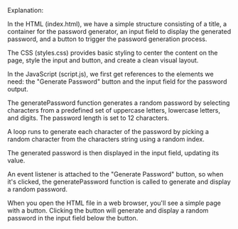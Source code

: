 Explanation:

In the HTML (index.html), we have a simple structure consisting of a title, a container for the password generator, an input field to display the generated password, and a button to trigger the password generation process.

The CSS (styles.css) provides basic styling to center the content on the page, style the input and button, and create a clean visual layout.

In the JavaScript (script.js), we first get references to the elements we need: the "Generate Password" button and the input field for the password output.

The generatePassword function generates a random password by selecting characters from a predefined set of uppercase letters, lowercase letters, and digits. The password length is set to 12 characters.

A loop runs to generate each character of the password by picking a random character from the characters string using a random index.

The generated password is then displayed in the input field, updating its value.

An event listener is attached to the "Generate Password" button, so when it's clicked, the generatePassword function is called to generate and display a random password.

When you open the HTML file in a web browser, you'll see a simple page with a button. Clicking the button will generate and display a random password in the input field below the button.